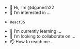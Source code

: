 - 👋 Hi, I’m @dganesh22
- 👀 I’m interested in ...
-     ReactJS
- 🌱 I’m currently learning ...
- 💞️ I’m looking to collaborate on ...
- 📫 How to reach me ...

<!---
dganesh22/dganesh22 is a ✨ special ✨ repository because its `README.md` (this file) appears on your GitHub profile.
You can click the Preview link to take a look at your changes.
--->
